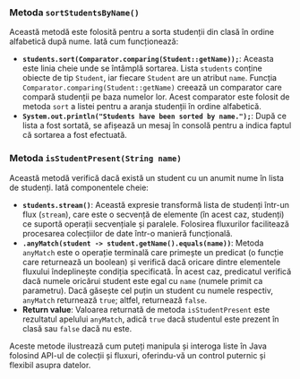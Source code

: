 

### Metoda `sortStudentsByName()`

Această metodă este folosită pentru a sorta studenții din clasă în ordine alfabetică după nume. Iată cum funcționează:

- **`students.sort(Comparator.comparing(Student::getName));`**: Aceasta este linia cheie unde se întâmplă sortarea. Lista `students` conține obiecte de tip `Student`, iar fiecare `Student` are un atribut `name`. Funcția `Comparator.comparing(Student::getName)` creează un comparator care compară studenții pe baza numelor lor. Acest comparator este folosit de metoda `sort` a listei pentru a aranja studenții în ordine alfabetică.
- **`System.out.println("Students have been sorted by name.");`**: După ce lista a fost sortată, se afișează un mesaj în consolă pentru a indica faptul că sortarea a fost efectuată.

### Metoda `isStudentPresent(String name)`

Această metodă verifică dacă există un student cu un anumit nume în lista de studenți. Iată componentele cheie:

- **`students.stream()`**: Această expresie transformă lista de studenți într-un flux (`stream`), care este o secvență de elemente (în acest caz, studenți) ce suportă operații secvențiale și paralele. Folosirea fluxurilor facilitează procesarea colecțiilor de date într-o manieră funcțională.
- **`.anyMatch(student -> student.getName().equals(name))`**: Metoda `anyMatch` este o operație terminală care primește un predicat (o funcție care returnează un boolean) și verifică dacă oricare dintre elementele fluxului îndeplinește condiția specificată. În acest caz, predicatul verifică dacă numele oricărui student este egal cu `name` (numele primit ca parametru). Dacă găsește cel puțin un student cu numele respectiv, `anyMatch` returnează `true`; altfel, returnează `false`.
- **Return value**: Valoarea returnată de metoda `isStudentPresent` este rezultatul apelului `anyMatch`, adică `true` dacă studentul este prezent în clasă sau `false` dacă nu este.

Aceste metode ilustrează cum puteți manipula și interoga liste în Java folosind API-ul de colecții și fluxuri, oferindu-vă un control puternic și flexibil asupra datelor.

